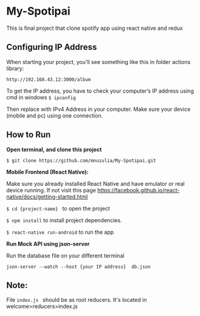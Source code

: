 # My-Spotipai
This is final project that clone spotify app using react native and redux

## Configuring IP Address

When starting your project, you'll see something like this in folder actions library:

```
http://192.168.43.12:3000/album
```

To get the IP address, you have to check your computer’s IP address using cmd in windows
```$ ipconfig```

Then replace with IPv4 Address in your computer. Make sure your device (mobile and pc) using one connection.

## How to Run

**Open terminal, and clone this project**
```
$ git clone https://github.com/mnuzulia/My-Spotipai.git
```
**Mobile Frontend (React Native):**

Make sure you already installed React Native and have emulator or real device running. If not visit this page https://facebook.github.io/react-native/docs/getting-started.html

```$ cd {project-name} ``` to open the project

```$ npm install``` to install project dependencies.

```$ react-native run-android``` to run the app

**Run Mock API using json-server**

Run the database file on your different terminal

```json-server --watch --host {your IP address}  db.json```

## Note:
File  ```index.js ``` should be as root reducers. It's located in welcome>reducers>index.js
